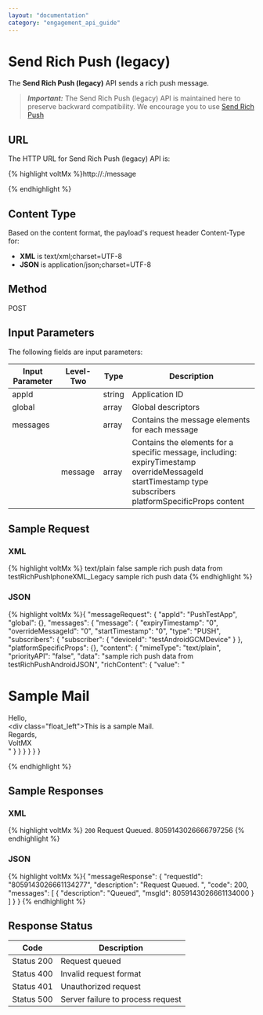 ```yaml
---
layout: "documentation"
category: "engagement_api_guide"
---
```


# Send Rich Push (legacy)

The **Send Rich Push (legacy)** API sends a rich push message.

> **_Important:_** The Send Rich Push (legacy) API is maintained here to preserve backward compatibility. We encourage you to use [Send Rich Push](../Push_Message_APIs/Send_Rich_Push.html)

## URL

The HTTP URL for Send Rich Push (legacy) API is:

{% highlight voltMx %}http://<host>:<port>/message

{% endhighlight %}

## Content Type

Based on the content format, the payload's request header Content-Type for:

- **XML** is text/xml;charset=UTF-8
- **JSON** is application/json;charset=UTF-8

## Method

POST

## Input Parameters

The following fields are input parameters:

| Input Parameter | Level- Two | Type   | Description                                                                                                                                              |
| --------------- | ---------- | ------ | -------------------------------------------------------------------------------------------------------------------------------------------------------- |
| appId           |            | string | Application ID                                                                                                                                           |
| global          |            | array  | Global descriptors                                                                                                                                       |
| messages        |            | array  | Contains the message elements for each message                                                                                                           |
|                 | message    | array  | Contains the elements for a specific message, including: expiryTimestamp overrideMessageId startTimestamp type subscribers platformSpecificProps content |

## Sample Request

### XML

{% highlight voltMx %}<?xml version="1.0" encoding="utf-8"?>
<messageRequest appId="PushTestApp">
<global>
<subscribers/>
<platformSpecificProps/>
</global>
<messages>
<message expiryTimestamp="0" overrideMessageId="0" refId="" startTimestamp="0" type="PUSH">
<subscribers>
<subscriber deviceId="b1f147b2 df184ca8 63b6511e bfd5ce14 5f2bdf1b 8bdade42 afd013d7 2e06509e"/>
</subscribers>
<content>
<mimeType>text/plain</mimeType>
<priorityAPI>false</priorityAPI>
<data>sample rich push data from testRichPushIphoneXML_Legacy</data>
<richContent> sample rich push data</richContent>
</content>
</message>
</messages>
</messageRequest>
{% endhighlight %}

### JSON

{% highlight voltMx %}{
"messageRequest": {
"appId": "PushTestApp",
"global": {},
"messages": {
"message": {
"expiryTimestamp": "0",
"overrideMessageId": "0",
"startTimestamp": "0",
"type": "PUSH",
"subscribers": {
"subscriber": {
"deviceId": "testAndroidGCMDevice"
}
},
"platformSpecificProps": {},
"content": {
"mimeType": "text/plain",
"priorityAPI": "false",
"data": "sample rich push data from testRichPushAndroidJSON",
"richContent": {
"value": "<h1> Sample Mail </h1>Hello,<br><div class=\"float_left\"></div>This is a sample Mail.<br>Regards,<br>VoltMX<br>"
}
}
}
}
}
}

{% endhighlight %}

## Sample Responses

### XML

{% highlight voltMx %}<messageResponse>
<code>200</code>
<description>Request Queued.</description>
<requestId>8059143026666797256</requestId>
<messages>
<message  msgId="8059143026666797257" description="Queued" />
</messages>
</messageResponse>
{% endhighlight %}

### JSON

{% highlight voltMx %}{
"messageResponse": {
"requestId": "8059143026661134277",
"description": "Request Queued. ",
"code": 200,
"messages": [
{
"description": "Queued",
"msgId": 8059143026661134000
} ]
}
}
{% endhighlight %}

## Response Status

| Code       | Description                       |
| ---------- | --------------------------------- |
| Status 200 | Request queued                    |
| Status 400 | Invalid request format            |
| Status 401 | Unauthorized request              |
| Status 500 | Server failure to process request |
